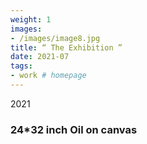 ```yaml
---
weight: 1
images:
- /images/image8.jpg
title: “ The Exhibition ”
date: 2021-07
tags:
- work # homepage
---
```

2021
### 24*32 inch Oil on canvas 

